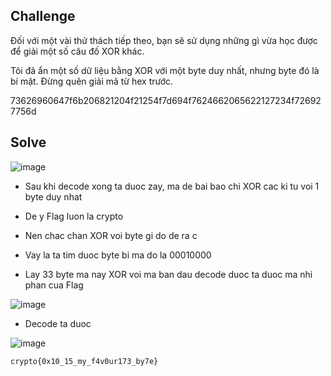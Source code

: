 ## Challenge

Đối với một vài thử thách tiếp theo, bạn sẽ sử dụng những gì vừa học được để giải một số câu đố XOR khác.

Tôi đã ẩn một số dữ liệu bằng XOR với một byte duy nhất, nhưng byte đó là bí mật. Đừng quên giải mã từ hex trước.

73626960647f6b206821204f21254f7d694f7624662065622127234f726927756d

## Solve

![image](https://github.com/user-attachments/assets/2b1d508f-89fb-471e-a90b-06b050e177fa)

- Sau khi decode xong ta duoc zay, ma de bai bao chi XOR cac ki tu voi 1 byte duy nhat

- De y Flag luon la crypto

- Nen chac chan XOR voi byte gi do de ra c

- Vay la ta tim duoc byte bi ma do la 00010000

- Lay 33 byte ma nay XOR voi ma ban dau decode duoc ta duoc ma nhi phan cua Flag

![image](https://github.com/user-attachments/assets/c96fed30-28a1-46a9-bc9a-f25817a4bfb1)

- Decode ta duoc

![image](https://github.com/user-attachments/assets/86919240-8dc5-44f5-b173-8d09a31451a0)


`
crypto{0x10_15_my_f4v0ur173_by7e}
`
